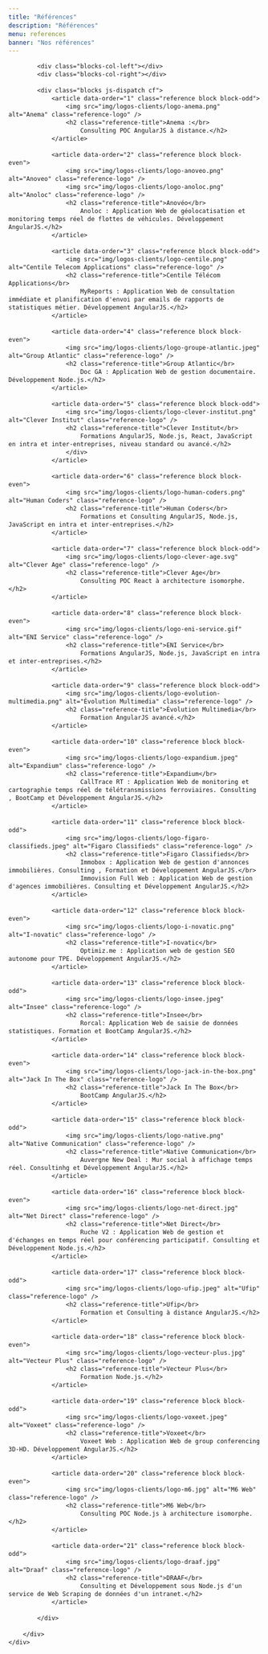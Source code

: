 ```yaml
---
title: "Références"
description: "Références"
menu: references
banner: "Nos références"
---
```

<section class="section section-alt">
	<div class="wrap cf">
		<div class="inner half-cols">

			<div class="blocks-col-left"></div>
			<div class="blocks-col-right"></div>

			<div class="blocks js-dispatch cf">
				<article data-order="1" class="reference block block-odd">
					<img src="img/logos-clients/logo-anema.png" alt="Anema" class="reference-logo" />
					<h2 class="reference-title">Anema :</br>
						Consulting POC AngularJS à distance.</h2>
				</article>

				<article data-order="2" class="reference block block-even">
					<img src="img/logos-clients/logo-anoveo.png" alt="Anoveo" class="reference-logo" />
					<img src="img/logos-clients/logo-anoloc.png" alt="Anoloc" class="reference-logo" />
					<h2 class="reference-title">Anovéo</br>
						Anoloc : Application Web de géolocatisation et monitoring temps réel de flottes de véhicules. Développement AngularJS.</h2>
				</article>

				<article data-order="3" class="reference block block-odd">
					<img src="img/logos-clients/logo-centile.png" alt="Centile Telecom Applications" class="reference-logo" />
					<h2 class="reference-title">Centile Télécom Applications</br>
						MyReports : Application Web de consultation immédiate et planification d'envoi par emails de rapports de statistiques métier. Développement AngularJS.</h2>
				</article>

				<article data-order="4" class="reference block block-even">
					<img src="img/logos-clients/logo-groupe-atlantic.jpeg" alt="Group Atlantic" class="reference-logo" />
					<h2 class="reference-title">Group Atlantic</br>
						Doc GA : Application Web de gestion documentaire. Développement Node.js.</h2>
				</article>

				<article data-order="5" class="reference block block-odd">
					<img src="img/logos-clients/logo-clever-institut.png" alt="Clever Institut" class="reference-logo" />
					<h2 class="reference-title">Clever Institut</br>
						Formations AngularJS, Node.js, React, JavaScript en intra et inter-entreprises, niveau standard ou avancé.</h2>
					</div>
				</article>

				<article data-order="6" class="reference block block-even">
					<img src="img/logos-clients/logo-human-coders.png" alt="Human Coders" class="reference-logo" />
					<h2 class="reference-title">Human Coders</br>
						Formations et Consulting AngularJS, Node.js, JavaScript en intra et inter-entreprises.</h2>
				</article>

				<article data-order="7" class="reference block block-odd">
					<img src="img/logos-clients/logo-clever-age.svg" alt="Clever Age" class="reference-logo" />
					<h2 class="reference-title">Clever Age</br>
						Consulting POC React à architecture isomorphe.</h2>
				</article>

				<article data-order="8" class="reference block block-even">
					<img src="img/logos-clients/logo-eni-service.gif" alt="ENI Service" class="reference-logo" />
					<h2 class="reference-title">ENI Service</br>
						Formations AngularJS, Node.js, JavaScript en intra et inter-entreprises.</h2>
				</article>

				<article data-order="9" class="reference block block-odd">
					<img src="img/logos-clients/logo-evolution-multimedia.png" alt="Évolution Multimedia" class="reference-logo" />
					<h2 class="reference-title">Évolution Multimedia</br>
						Formation AngularJS avancé.</h2>
				</article>

				<article data-order="10" class="reference block block-even">
					<img src="img/logos-clients/logo-expandium.jpeg" alt="Expandium" class="reference-logo" />
					<h2 class="reference-title">Expandium</br>
						CallTrace RT : Application Web de monitoring et cartographie temps réel de télétransmissions ferroviaires. Consulting , BootCamp et Développement AngularJS.</h2>
				</article>

				<article data-order="11" class="reference block block-odd">
					<img src="img/logos-clients/logo-figaro-classifieds.jpeg" alt="Figaro Classifieds" class="reference-logo" />
					<h2 class="reference-title">Figaro Classifieds</br>
						Immobox : Application Web de gestion d'annonces immobilières. Consulting , Formation et Développement AngularJS.</br>
						Immovision Full Web : Application Web de gestion d'agences immobilières. Consulting et Développement AngularJS.</h2>
				</article>

				<article data-order="12" class="reference block block-even">
					<img src="img/logos-clients/logo-i-novatic.png" alt="I-novatic" class="reference-logo" />
					<h2 class="reference-title">I-novatic</br>
						Optimiz.me : Application web de gestion SEO autonome pour TPE. Développement AngularJS.</h2>
				</article>

				<article data-order="13" class="reference block block-odd">
					<img src="img/logos-clients/logo-insee.jpeg" alt="Insee" class="reference-logo" />
					<h2 class="reference-title">Insee</br>
						Rorcal: Application Web de saisie de données statistiques. Formation et BootCamp AngularJS.</h2>
				</article>

				<article data-order="14" class="reference block block-even">
					<img src="img/logos-clients/logo-jack-in-the-box.png" alt="Jack In The Box" class="reference-logo" />
					<h2 class="reference-title">Jack In The Box</br>
						BootCamp AngularJS.</h2>
				</article>

				<article data-order="15" class="reference block block-odd">
					<img src="img/logos-clients/logo-native.png" alt="Native Communication" class="reference-logo" />
					<h2 class="reference-title">Native Communication</br>
						Auvergne New Deal : Mur social à affichage temps réel. Consultinhg et Développement AngularJS.</h2>
				</article>

				<article data-order="16" class="reference block block-even">
					<img src="img/logos-clients/logo-net-direct.jpg" alt="Net Direct" class="reference-logo" />
					<h2 class="reference-title">Net Direct</br>
						Ruche V2 : Application Web de gestion et d'échanges en temps réel pour conférencing participatif. Consulting et Développement Node.js.</h2>
				</article>

				<article data-order="17" class="reference block block-odd">
					<img src="img/logos-clients/logo-ufip.jpeg" alt="Ufip" class="reference-logo" />
					<h2 class="reference-title">Ufip</br>
						Formation et Consulting à distance AngularJS.</h2>
				</article>

				<article data-order="18" class="reference block block-even">
					<img src="img/logos-clients/logo-vecteur-plus.jpg" alt="Vecteur Plus" class="reference-logo" />
					<h2 class="reference-title">Vecteur Plus</br>
						Formation Node.js.</h2>
				</article>

				<article data-order="19" class="reference block block-odd">
					<img src="img/logos-clients/logo-voxeet.jpeg" alt="Voxeet" class="reference-logo" />
					<h2 class="reference-title">Voxeet</br>
						Voxeet Web : Application Web de group conferencing 3D-HD. Développement AngularJS.</h2>
				</article>

				<article data-order="20" class="reference block block-even">
					<img src="img/logos-clients/logo-m6.jpg" alt="M6 Web" class="reference-logo" />
					<h2 class="reference-title">M6 Web</br>
						Consulting POC Node.js à architecture isomorphe.</h2>
				</article>

				<article data-order="21" class="reference block block-odd">
					<img src="img/logos-clients/logo-draaf.jpg" alt="Draaf" class="reference-logo" />
					<h2 class="reference-title">DRAAF</br>
						Consulting et Développement sous Node.js d'un service de Web Scraping de données d'un intranet.</h2>
				</article>

			</div>

		</div>
	</div>
</section>
